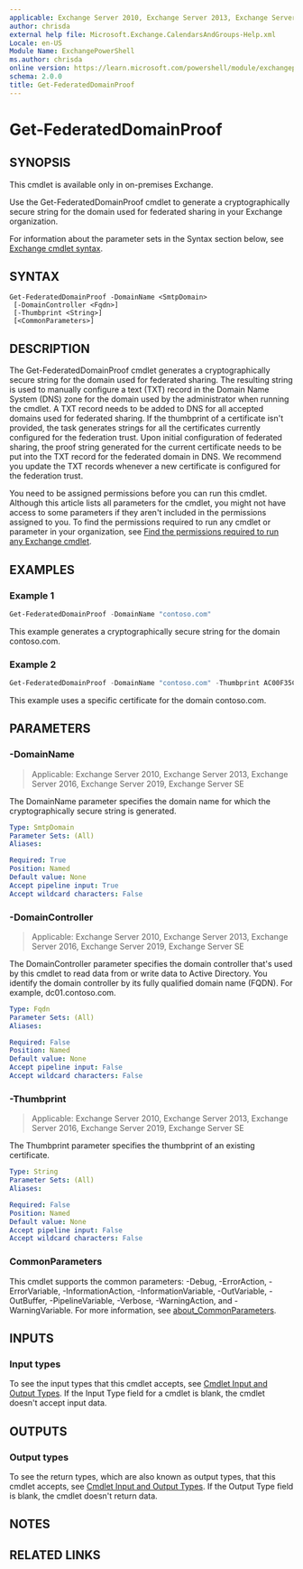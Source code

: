 ```yaml
---
applicable: Exchange Server 2010, Exchange Server 2013, Exchange Server 2016, Exchange Server 2019, Exchange Server SE
author: chrisda
external help file: Microsoft.Exchange.CalendarsAndGroups-Help.xml
Locale: en-US
Module Name: ExchangePowerShell
ms.author: chrisda
online version: https://learn.microsoft.com/powershell/module/exchangepowershell/get-federateddomainproof
schema: 2.0.0
title: Get-FederatedDomainProof
---
```


# Get-FederatedDomainProof

## SYNOPSIS
This cmdlet is available only in on-premises Exchange.

Use the Get-FederatedDomainProof cmdlet to generate a cryptographically secure string for the domain used for federated sharing in your Exchange organization.

For information about the parameter sets in the Syntax section below, see [Exchange cmdlet syntax](https://learn.microsoft.com/powershell/exchange/exchange-cmdlet-syntax).

## SYNTAX

```
Get-FederatedDomainProof -DomainName <SmtpDomain>
 [-DomainController <Fqdn>]
 [-Thumbprint <String>]
 [<CommonParameters>]
```

## DESCRIPTION
The Get-FederatedDomainProof cmdlet generates a cryptographically secure string for the domain used for federated sharing. The resulting string is used to manually configure a text (TXT) record in the Domain Name System (DNS) zone for the domain used by the administrator when running the cmdlet. A TXT record needs to be added to DNS for all accepted domains used for federated sharing. If the thumbprint of a certificate isn't provided, the task generates strings for all the certificates currently configured for the federation trust. Upon initial configuration of federated sharing, the proof string generated for the current certificate needs to be put into the TXT record for the federated domain in DNS. We recommend you update the TXT records whenever a new certificate is configured for the federation trust.

You need to be assigned permissions before you can run this cmdlet. Although this article lists all parameters for the cmdlet, you might not have access to some parameters if they aren't included in the permissions assigned to you. To find the permissions required to run any cmdlet or parameter in your organization, see [Find the permissions required to run any Exchange cmdlet](https://learn.microsoft.com/powershell/exchange/find-exchange-cmdlet-permissions).

## EXAMPLES

### Example 1
```powershell
Get-FederatedDomainProof -DomainName "contoso.com"
```

This example generates a cryptographically secure string for the domain contoso.com.

### Example 2
```powershell
Get-FederatedDomainProof -DomainName "contoso.com" -Thumbprint AC00F35CBA8359953F4126E0984B5CCAFA2F4F17
```

This example uses a specific certificate for the domain contoso.com.

## PARAMETERS

### -DomainName

> Applicable: Exchange Server 2010, Exchange Server 2013, Exchange Server 2016, Exchange Server 2019, Exchange Server SE

The DomainName parameter specifies the domain name for which the cryptographically secure string is generated.

```yaml
Type: SmtpDomain
Parameter Sets: (All)
Aliases:

Required: True
Position: Named
Default value: None
Accept pipeline input: True
Accept wildcard characters: False
```

### -DomainController

> Applicable: Exchange Server 2010, Exchange Server 2013, Exchange Server 2016, Exchange Server 2019, Exchange Server SE

The DomainController parameter specifies the domain controller that's used by this cmdlet to read data from or write data to Active Directory. You identify the domain controller by its fully qualified domain name (FQDN). For example, dc01.contoso.com.

```yaml
Type: Fqdn
Parameter Sets: (All)
Aliases:

Required: False
Position: Named
Default value: None
Accept pipeline input: False
Accept wildcard characters: False
```

### -Thumbprint

> Applicable: Exchange Server 2010, Exchange Server 2013, Exchange Server 2016, Exchange Server 2019, Exchange Server SE

The Thumbprint parameter specifies the thumbprint of an existing certificate.

```yaml
Type: String
Parameter Sets: (All)
Aliases:

Required: False
Position: Named
Default value: None
Accept pipeline input: False
Accept wildcard characters: False
```

### CommonParameters
This cmdlet supports the common parameters: -Debug, -ErrorAction, -ErrorVariable, -InformationAction, -InformationVariable, -OutVariable, -OutBuffer, -PipelineVariable, -Verbose, -WarningAction, and -WarningVariable. For more information, see [about_CommonParameters](https://go.microsoft.com/fwlink/p/?LinkID=113216).

## INPUTS

### Input types
To see the input types that this cmdlet accepts, see [Cmdlet Input and Output Types](https://go.microsoft.com/fwlink/p/?LinkId=616387). If the Input Type field for a cmdlet is blank, the cmdlet doesn't accept input data.

## OUTPUTS

### Output types
To see the return types, which are also known as output types, that this cmdlet accepts, see [Cmdlet Input and Output Types](https://go.microsoft.com/fwlink/p/?LinkId=616387). If the Output Type field is blank, the cmdlet doesn't return data.

## NOTES

## RELATED LINKS

